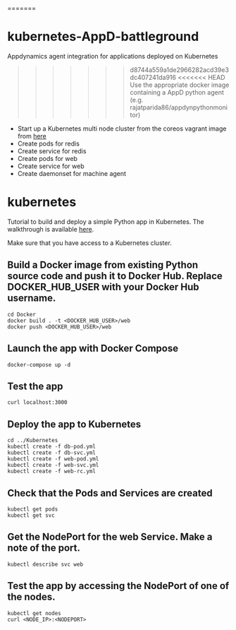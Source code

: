 =======
# kubernetes-AppD-battleground
Appdynamics agent integration for applications deployed on Kubernetes
>>>>>>> d8744a559a1de2966282acd39e3dc407241da916
<<<<<<< HEAD
Use the appropriate docker image containing a AppD python agent (e.g. rajatparida86/appdynpythonmonitor)

- Start up a Kubernetes multi node cluster from the coreos vagrant image from [here](https://coreos.com/kubernetes/docs/latest/kubernetes-on-vagrant.html)
- Create pods for redis
- Create service for redis
- Create pods for web
- Create service for web
- Create daemonset for machine agent



# kubernetes
Tutorial to build and deploy a simple Python app in Kubernetes. The walkthrough is available [here](https://youtu.be/zeS6OyDoy78).

Make sure that you have access to a Kubernetes cluster.

## Build a Docker image from existing Python source code and push it to Docker Hub. Replace DOCKER_HUB_USER with your Docker Hub username.
```
cd Docker
docker build . -t <DOCKER_HUB_USER>/web
docker push <DOCKER_HUB_USER>/web
```

## Launch the app with Docker Compose
```
docker-compose up -d
```

## Test the app
```
curl localhost:3000
```

## Deploy the app to Kubernetes
```
cd ../Kubernetes
kubectl create -f db-pod.yml
kubectl create -f db-svc.yml
kubectl create -f web-pod.yml
kubectl create -f web-svc.yml
kubectl create -f web-rc.yml
```

## Check that the Pods and Services are created
```
kubectl get pods
kubectl get svc
```

## Get the NodePort for the web Service. Make a note of the port.
```
kubectl describe svc web
```

## Test the app by accessing the NodePort of one of the nodes.

```
kubectl get nodes
curl <NODE_IP>:<NODEPORT>
```
